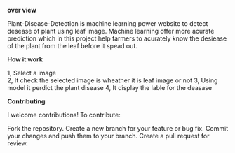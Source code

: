 **over view** 

Plant-Disease-Detection is machine learning power website to detect desease of plant using leaf image. Machine learning offer more acurate prediction which in this project help farmers to acurately know the desiease of the plant from the leaf before it spead out. 

**How it work**

1, Select a image   
2, It check the selected image is wheather it is leaf image or not 
3, Using model it perdict the plant disease 
4, It display the lable for the deasase

**Contributing**

I welcome contributions! To contribute:

Fork the repository.
Create a new branch for your feature or bug fix.
Commit your changes and push them to your branch.
Create a pull request for review.
 
